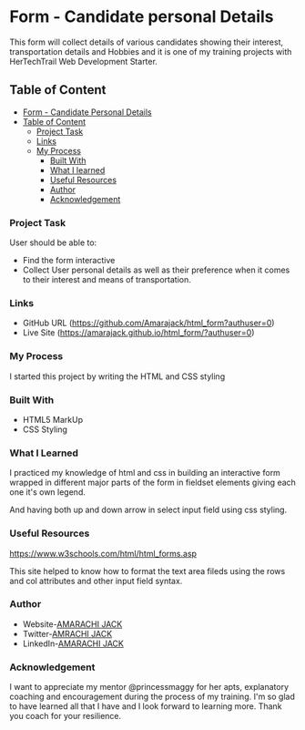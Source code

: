 # Form - Candidate personal Details

This form will collect details of various candidates showing their interest, transportation details and Hobbies and it is one of my training projects with HerTechTrail Web Development Starter.

## Table of Content

- [Form - Candidate Personal Details](#form---candidate-personal-details)
- [Table of Content](#table-of-content)
    - [Project Task](#project-task)
    - [Links](#links)
    - [My Process](#my-Process)
        - [Built With](#built-with)
        - [What I learned](#what-i-learned)
        - [Useful Resources](#useful-resources)
        - [Author](#Author)
        - [Acknowledgement](#acknowledgement)

### Project Task

User should be able to:
- Find the form interactive
- Collect User personal details as well as their preference when it comes to their interest and means of transportation.

### Links

- GitHub URL (https://github.com/Amarajack/html_form?authuser=0)
- Live Site (https://amarajack.github.io/html_form/?authuser=0)

### My Process

I started this project by writing the HTML and CSS styling 

### Built With

- HTML5 MarkUp
- CSS Styling

### What I Learned

I practiced my knowledge of html and css in building an interactive form wrapped in different major parts of the form in fieldset elements giving each one it's own legend.

And having both up and down arrow in select input field using css styling.

### Useful Resources
https://www.w3schools.com/html/html_forms.asp

This site helped to know how to format the text area fileds using the rows and col attributes and other input field syntax.

### Author
- Website-[AMARACHI JACK](https://github.com/Amarajack)
- Twitter-[AMRACHI JACK](https://twitter.com/jack_amarachi?s=11&t=_gnPp8gyM3vnOkgAHDhUxg)
- LinkedIn-[AMARACHI JACK](https://www.linkedin.com/in/amarachi-jack-654680165)

### Acknowledgement

I want to appreciate my mentor @princessmaggy for her apts, explanatory coaching and encouragement during the process of my training. I'm so glad to have learned all that I have and I look forward to learning more. Thank you coach for your resilience.